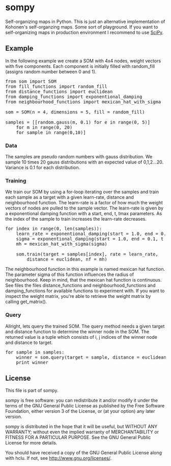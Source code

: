 # sompy

Self-organizing maps in Python. This is just an alternative implementation of Kohonen's self-organzing maps. Some sort of playground. If you want to self-organizing maps in production environment I recommend to use [SciPy](http://www.scipy.org/). 

## Example

In the following example we create a SOM with 4x4 nodes, weight vectors with five components. Each component is initially filled with random_fill (assigns random number between 0 and 1). 

<pre>
from som import SOM
from fill_functions import random_fill
from distance_functions import euclidean
from damping_functions import exponentional_damping
from neighbourhood_functions import mexican_hat_with_sigma

som = SOM(n = 4, dimensions = 5, fill = random_fill)

samples = [[random.gauss(m, 0.1) for e in range(0, 5)] 
    for m in range(0, 20) 
    for sample in range(0,10)]
</pre>

### Data

The samples are pseudo random numbers with gauss distribution. We sample 10 times 20 gauss distributions with an expected value of 0,1,2...20. Variance is 0.1 for each distribution. 


### Training
We train our SOM by using a for-loop iterating over the samples and train each sample as a target with a given learn-rate, distance and neighbourhood function. The learn-rate is a factor of how much the weight vectors of nodes are pulled to the sample vector. The learn-rate is given by a exponentional damping function with a start, end, t, tmax parameters. As the index of the sample to train increases the learn-rate decreases. 



<pre>
for index in range(0, len(samples)):
    learn_rate = exponentional_damping(start = 1.0, end = 0.1, t = float(index), tmax = len(samples)) 
    sigma = exponentional_damping(start = 1.0, end = 0.1, t = float(index), tmax = len(samples))
    mh = mexican_hat_with_sigma(sigma)

    som.train(target = samples[index], rate = learn_rate, 
        distance = euclidean, nf = mh)
</pre>

The neighbourhood function in this example is named mexican hat function. The parameter sigma of this function influences the radius of neighbourhood. Keep in mind, that the mexican hat function is continuous. See files the files distance_functions and neighbourhood_functions and damping_functions for available functions to experiment with. If you want to inspect the weight matrix, you're able to retrieve the weight matrix by calling get_matrix().

### Query

Allright, lets query the trained SOM. The query method needs a given target and distance function to determine the winner
node in the SOM. The returned value is a tuple which consists of i, j indices of the winner node and distance to target.

<pre>
for sample in samples:
    winner = som.query(target = sample, distance = euclidean)
    print winner
</pre>

## License 

This file is part of sompy.

sompy is free software: you can redistribute it and/or modify
it under the terms of the GNU General Public License as published by
the Free Software Foundation, either version 3 of the License, or
(at your option) any later version.

sompy is distributed in the hope that it will be useful,
but WITHOUT ANY WARRANTY; without even the implied warranty of
MERCHANTABILITY or FITNESS FOR A PARTICULAR PURPOSE.  See the
GNU General Public License for more details.

You should have received a copy of the GNU General Public License
along with hclu.  If not, see <http://www.gnu.org/licenses/>.


